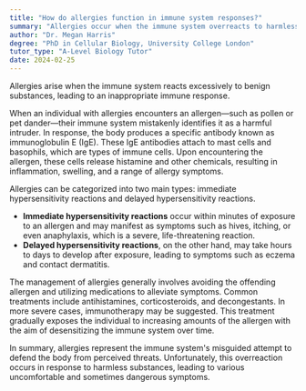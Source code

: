 ```yaml
---
title: "How do allergies function in immune system responses?"
summary: "Allergies occur when the immune system overreacts to harmless substances, triggering an immune response."
author: "Dr. Megan Harris"
degree: "PhD in Cellular Biology, University College London"
tutor_type: "A-Level Biology Tutor"
date: 2024-02-25
---
```


Allergies arise when the immune system reacts excessively to benign substances, leading to an inappropriate immune response.

When an individual with allergies encounters an allergen—such as pollen or pet dander—their immune system mistakenly identifies it as a harmful intruder. In response, the body produces a specific antibody known as immunoglobulin E (IgE). These IgE antibodies attach to mast cells and basophils, which are types of immune cells. Upon encountering the allergen, these cells release histamine and other chemicals, resulting in inflammation, swelling, and a range of allergy symptoms.

Allergies can be categorized into two main types: immediate hypersensitivity reactions and delayed hypersensitivity reactions. 

- **Immediate hypersensitivity reactions** occur within minutes of exposure to an allergen and may manifest as symptoms such as hives, itching, or even anaphylaxis, which is a severe, life-threatening reaction. 
- **Delayed hypersensitivity reactions**, on the other hand, may take hours to days to develop after exposure, leading to symptoms such as eczema and contact dermatitis.

The management of allergies generally involves avoiding the offending allergen and utilizing medications to alleviate symptoms. Common treatments include antihistamines, corticosteroids, and decongestants. In more severe cases, immunotherapy may be suggested. This treatment gradually exposes the individual to increasing amounts of the allergen with the aim of desensitizing the immune system over time.

In summary, allergies represent the immune system's misguided attempt to defend the body from perceived threats. Unfortunately, this overreaction occurs in response to harmless substances, leading to various uncomfortable and sometimes dangerous symptoms.
    